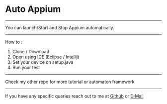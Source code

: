 Auto Appium
================
----------------

You can launch/Start and Stop Appium automatically.

----------------

How to :

1. Clone / Download
2. Open using IDE (Eclipse / Intellij)
3. Set your device on setup.java
4. Run your test

---------------

Check my other repo for more tutorial or automaton framework

---------------

If you have any specific queries reach out to me at [Github](https://github.com/raixa) or [E-Mail](mailto:khalif.rinaldi@gmail.com)